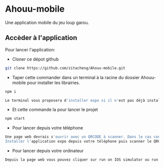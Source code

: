 # Ahouu-mobile

Une application mobile du jeu loup garou.

## Accèder à l'application

Pour lancer l'application:

- Cloner ce dépot github

```sh
git clone https://github.com/zitacheng/Ahouu-mobile.git
```

- Taper cette commander dans un terminal à la racine du dossier Ahouu-mobile pour installer les librairies.

```sh
npm i
```

```sh
Le terminal vous proposera d'installer expo si il n'est pas déjà installer. Il faudra sélectionner y puis entrer pour lancer l'installation.
```

- Et cette commande la pour lancer le projet

```sh
npm start
```

- Pour lancer depuis votre téléphone

```sh
Une page web devrais s'ouvrir avec un QRCODE à scanner. Dans le cas contraire le QRCODE est aussi accessible depuis le terminal.
Installer l'application expo depuis votre téléphone puis scanner le QRCODE pour lancer l'application depuis votre téléphone portable.
```

- Pour lancer depuis votre ordinateur

```sh
Depuis la page web vous pouvez cliquer sur run on IOS simulator ou run on Android device/simulator.
```
